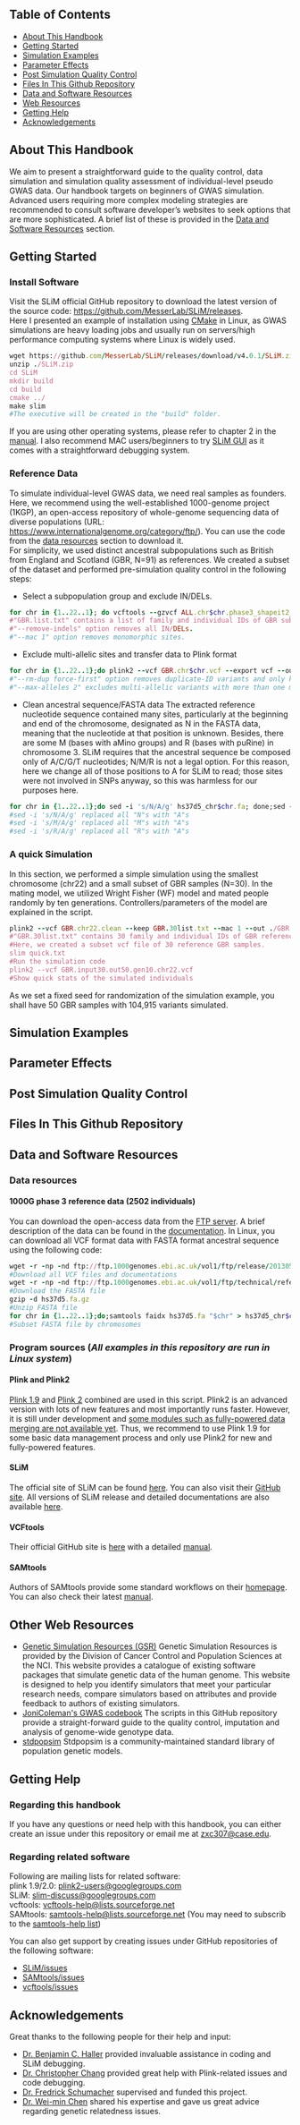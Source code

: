## Table of Contents

* [About This Handbook](#About-this-handbook)
* [Getting Started](#getting-started)
* [Simulation Examples](#simulation-examples)
* [Parameter Effects](#parameter-effects)
* [Post Simulation Quality Control](#post-simulation-quality-control)
* [Files In This Github Repository](#files-in-this-github-repository)
* [Data and Software Resources](#data-and-software-resources)
* [Web Resources](#web-resources)
* [Getting Help](#getting-help)
* [Acknowledgements](#acknowledgements)

## About This Handbook

We aim to present a straightforward guide to the quality control, data simulation and simulation quality assessment of individual-level pseudo GWAS data. Our handbook targets on beginners of GWAS simulation. Advanced users requiring more complex modeling strategies are recommended to consult software developer’s websites to seek options that are more sophisticated. A brief list of these is provided in the [Data and Software Resources](#data-and-software-resources) section.

## Getting Started
### Install Software
Visit the SLiM official GitHub repository to download the latest version of the source code: https://github.com/MesserLab/SLiM/releases.  
Here I presented an example of installation using [CMake](https://cmake.org/) in Linux, as GWAS simulations are heavy loading jobs and usually run on servers/high performance computing systems where Linux is widely used.
```ruby
wget https://github.com/MesserLab/SLiM/releases/download/v4.0.1/SLiM.zip
unzip ./SLiM.zip
cd SLiM
mkdir build
cd build
cmake ../
make slim
#The executive will be created in the "build" folder.
```
If you are using other operating systems, please refer to chapter 2 in the [manual](https://github.com/MesserLab/SLiM/releases/download/v4.0.1/SLiM_Manual.pdf). I also recommend MAC users/beginners to try [SLiM GUI](https://github.com/MesserLab/SLiM/releases/download/v4.0.1/SLiM_OSX_Installer.pkg) as it comes with a straightforward debugging system.
### Reference Data
To simulate individual-level GWAS data, we need real samples as founders. Here, we recommend using the well-established 1000-genome project (1KGP), an open-access repository of whole-genome sequencing data of diverse populations (URL: https://www.internationalgenome.org/category/ftp/). You can use the code from the [data resources](#data-resources) section to download it.  
For simplicity, we used distinct ancestral subpopulations such as British from England and Scotland (GBR, N=91) as references. We created a subset of the dataset and performed pre-simulation quality control in the following steps:
* Select a subpopulation group and exclude IN/DELs.
```ruby
for chr in {1..22..1}; do vcftools --gzvcf ALL.chr$chr.phase3_shapeit2_mvncall_integrated_v5a.20130502.genotypes.vcf.gz --keep GBR.list.txt --remove-indels --mac 1 --recode --out ./GBR.chr$chr; done
#"GBR.list.txt" contains a list of family and individual IDs of GBR subpopulation.
#"--remove-indels" option removes all IN/DELs.
#"--mac 1" option removes monomorphic sites.
```
* Exclude multi-allelic sites and transfer data to Plink format
```ruby
for chr in {1..22..1};do plink2 --vcf GBR.chr$chr.vcf --export vcf --out GBR.chr$chr.clean --rm-dup force-first --max-alleles 2;done
#"--rm-dup force-first" option removes duplicate-ID variants and only keep the first instance of each.
#"--max-alleles 2" excludes multi-allelic variants with more than one minor allele.
```
* Clean ancestral sequence/FASTA data
The extracted reference nucleotide sequence contained many sites, particularly at the beginning and end of the chromosome, designated as N in the FASTA data, meaning that the nucleotide at that position is unknown. Besides, there are some M (bases with aMino groups) and R (bases with puRine) in chromosome 3. SLiM requires that the ancestral sequence be composed only of A/C/G/T nucleotides; N/M/R is not a legal option. For this reason, here we change all of those positions to A for SLiM to read; those sites were not involved in SNPs anyway, so this was harmless for our purposes here.
```ruby
for chr in {1..22..1};do sed -i 's/N/A/g' hs37d5_chr$chr.fa; done;sed -i 's/M/A/g' hs37d5_chr3.fa;sed -i 's/R/A/g' hs37d5_chr3.fa
#sed -i 's/N/A/g' replaced all "N"s with "A"s
#sed -i 's/M/A/g' replaced all "M"s with "A"s
#sed -i 's/R/A/g' replaced all "R"s with "A"s
```

### A quick Simulation
In this section, we performed a simple simulation using the smallest chromosome (chr22) and a small subset of GBR samples (N=30). In the mating model, we utilized Wright Fisher (WF) model and mated people randomly by ten generations. Controllers/parameters of the model are explained in the script.
```ruby
plink2 --vcf GBR.chr22.clean --keep GBR.30list.txt --mac 1 --out ./GBR.chr22.30.recode --export vcf
#"GBR.30list.txt" contains 30 family and individual IDs of GBR reference samples.
#Here, we created a subset vcf file of 30 reference GBR samples.
slim quick.txt
#Run the simulation code
plink2 --vcf GBR.input30.out50.gen10.chr22.vcf
#Show quick stats of the simulated individuals
```
As we set a fixed seed for randomization of the simulation example, you shall have 50 GBR samples with 104,915 variants simulated.

## Simulation Examples
## Parameter Effects
## Post Simulation Quality Control
## Files In This Github Repository
## Data and Software Resources

### Data resources
#### 1000G phase 3 reference data (2502 individuals)
You can download the open-access data from the [FTP server](http://ftp.1000genomes.ebi.ac.uk/vol1/ftp/release/20130502/).
A brief description of the data can be found in the [documentation](http://ftp.1000genomes.ebi.ac.uk/vol1/ftp/release/20130502/README_phase3_callset_20150220).
In Linux, you can download all VCF format data with FASTA format ancestral sequence using the following code:
```ruby
wget -r -np -nd ftp://ftp.1000genomes.ebi.ac.uk/vol1/ftp/release/20130502/
#Download all VCF files and documentations
wget -r -np -nd ftp://ftp.1000genomes.ebi.ac.uk/vol1/ftp/technical/reference/phase2_reference_assembly_sequence/hs37d5.fa.gz
#Download the FASTA file
gzip -d hs37d5.fa.gz
#Unzip FASTA file
for chr in {1..22..1};do;samtools faidx hs37d5.fa "$chr" > hs37d5_chr$chr.fa;done
#Subset FASTA file by chromosomes
```

### Program sources (*All examples in this repository are run in Linux system*)
#### Plink and Plink2
[Plink 1.9](https://www.cog-genomics.org/plink/1.9/) and [Plink 2](https://www.cog-genomics.org/plink/2.0/) combined are used in this script.
Plink2 is an advanced version with lots of new features and most importantly runs faster.
However, it is still under development and [some modules such as fully-powered data merging are not available yet](https://www.cog-genomics.org/plink/2.0/#:~:text=its%20own%20score.-,Coming%20next,-Fully%2Dpowered%20merge).
Thus, we recommend to use Plink 1.9 for some basic data management process and only use Plink2 for new and fully-powered features.

#### SLiM
The official site of SLiM can be found [here](https://messerlab.org/).
You can also visit their [GitHub site](https://github.com/MesserLab/SLiM).
All versions of SLiM release and detailed documentations are also available [here](https://github.com/MesserLab/SLiM/releases).

#### VCFtools
Their official GitHub site is [here](https://github.com/vcftools/vcftools) with a detailed [manual](https://vcftools.github.io/man_latest.html).

#### SAMtools
Authors of SAMtools provide some standard workflows on their [homepage](http://www.htslib.org/).
You can also check their latest [manual](http://www.htslib.org/doc/samtools.html).


## Other Web Resources
* [Genetic Simulation Resources (GSR)](https://surveillance.cancer.gov/genetic-simulation-resources/)
Genetic Simulation Resources is provided by the Division of Cancer Control and Population Sciences at the NCI.
This website provides a catalogue of existing software packages that simulate genetic data of the human genome. This website is designed to help you identify simulators that meet your particular research needs, compare simulators based on attributes and provide feedback to authors of existing simulators.
* [JoniColeman's GWAS codebook](https://github.com/JoniColeman/gwas_scripts/tree/master)
The scripts in this GitHub repository provide a straight-forward guide to the quality control, imputation and analysis of genome-wide genotype data.
* [stdpopsim](https://popsim-consortium.github.io/stdpopsim-docs/stable/introduction.html)
Stdpopsim is a community-maintained standard library of population genetic models.
## Getting Help
### Regarding this handbook
If you have any questions or need help with this handbook, you can either create an issue under this repository or email me at zxc307@case.edu.

### Regarding related software
Following are mailing lists for related software:  
plink 1.9/2.0: plink2-users@googlegroups.com  
SLiM: slim-discuss@googlegroups.com  
vcftools: vcftools-help@lists.sourceforge.net  
SAMtools: samtools-help@lists.sourceforge.net  (You may need to subscrib to the [samtools-help list](https://sourceforge.net/projects/samtools/lists/samtools-help))  


You can also get support by creating issues under GitHub repositories of the following software:
* [SLiM/issues](https://github.com/MesserLab/SLiM/issues)
* [SAMtools/issues](https://github.com/samtools/samtools/issues)
* [vcftools/issues](https://github.com/vcftools/vcftools/issues)

## Acknowledgements
Great thanks to the following people for their help and input:
* [Dr. Benjamin C. Haller](http://benhaller.com/) provided invaluable assistance in coding and SLiM debugging.
* [Dr. Christopher Chang](https://www.linkedin.com/in/christopher-chang-6910a51/) provided great help with Plink-related issues and code debugging.
* [Dr. Fredrick Schumacher](https://case.edu/medicine/pqhs/about/people/primary-faculty/fredrick-r-schumacher) supervised and funded this project.
* [Dr. Wei-min Chen](https://med.virginia.edu/faculty/faculty-listing/wc9c/) shared his expertise and gave us great advice regarding genetic relatedness issues.


